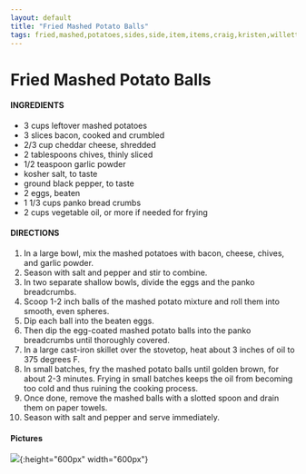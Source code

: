```yaml
---
layout: default
title: "Fried Mashed Potato Balls"
tags: fried,mashed,potatoes,sides,side,item,items,craig,kristen,willett
---
```

# Fried Mashed Potato Balls

#### INGREDIENTS
- 3 cups leftover mashed potatoes
- 3 slices bacon, cooked and crumbled
- 2/3 cup cheddar cheese, shredded
- 2 tablespoons chives, thinly sliced
- 1/2 teaspoon garlic powder
- kosher salt, to taste
- ground black pepper, to taste
- 2 eggs, beaten
- 1 1/3 cups panko bread crumbs
- 2 cups vegetable oil, or more if needed for frying

#### DIRECTIONS
1. In a large bowl, mix the mashed potatoes with bacon, cheese, chives, and garlic powder.
2. Season with salt and pepper and stir to combine.
3. In two separate shallow bowls, divide the eggs and the panko breadcrumbs.
4. Scoop 1-2 inch balls of the mashed potato mixture and roll them into smooth, even spheres.
5. Dip each ball into the beaten eggs.
6. Then dip the egg-coated mashed potato balls into the panko breadcrumbs until thoroughly covered.
7. In a large cast-iron skillet over the stovetop, heat about 3 inches of oil to 375 degrees F.
8. In small batches, fry the mashed potato balls until golden brown, for about 2-3 minutes. Frying in small batches keeps the oil from becoming too cold and thus ruining the cooking process.
9. Once done, remove the mashed balls with a slotted spoon and drain them on paper towels.
10. Season with salt and pepper and serve immediately.

#### Pictures
![]({{site.github.url}}/Sides/Images/FriedMashedPotatoBalls.jpeg){:height="600px" width="600px"}
